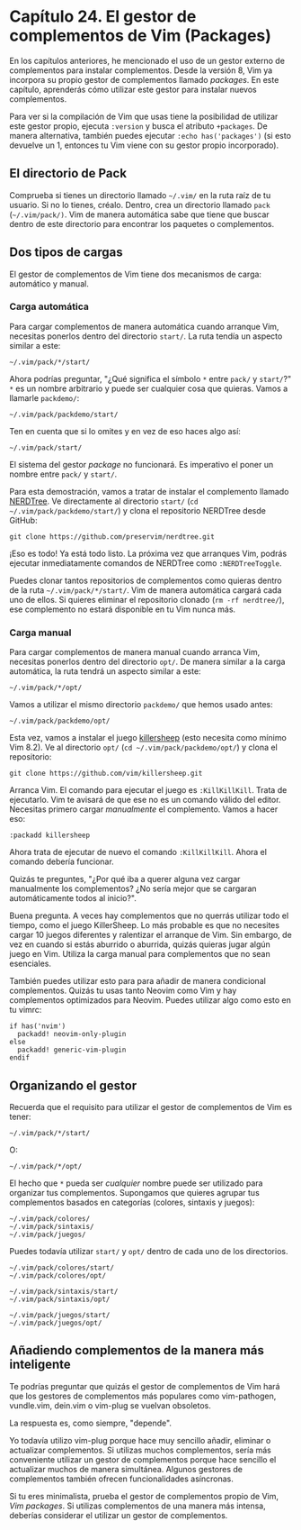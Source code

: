 # Capítulo 24. El gestor de complementos de Vim \(Packages\)

En los capítulos anteriores, he mencionado el uso de un gestor externo de complementos para instalar complementos. Desde la versión 8, Vim ya incorpora su propio gestor de complementos llamado _packages_. En este capítulo, aprenderás cómo utilizar este gestor para instalar nuevos complementos.

Para ver si la compilación de Vim que usas tiene la posibilidad de utilizar este gestor propio, ejecuta `:version` y busca el atributo `+packages`. De manera alternativa, también puedes ejecutar `:echo has('packages')` \(si esto devuelve un 1, entonces tu Vim viene con su gestor propio incorporado\).

## El directorio de Pack

Comprueba si tienes un directorio llamado `~/.vim/` en la ruta raíz de tu usuario. Si no lo tienes, créalo. Dentro, crea un directorio llamado `pack` \(`~/.vim/pack/)`. Vim de manera automática sabe que tiene que buscar dentro de este directorio para encontrar los paquetes o complementos.

## Dos tipos de cargas

El gestor de complementos de Vim tiene dos mecanismos de carga: automático y manual.

### Carga automática

Para cargar complementos de manera automática cuando arranque Vim, necesitas ponerlos dentro del directorio `start/`. La ruta tendía un aspecto similar a este:

```text
~/.vim/pack/*/start/
```

Ahora podrías preguntar, "¿Qué significa el símbolo `*` entre `pack/` y `start/`?" `*` es un nombre arbitrario y puede ser cualquier cosa que quieras. Vamos a llamarle `packdemo/`:

```text
~/.vim/pack/packdemo/start/
```

Ten en cuenta que si lo omites y en vez de eso haces algo así:

```text
~/.vim/pack/start/
```

El sistema del gestor _package_ no funcionará. Es imperativo el poner un nombre entre `pack/` y `start/`.

Para esta demostración, vamos a tratar de instalar el complemento llamado [NERDTree](https://github.com/preservim/nerdtree). Ve directamente al directorio `start/` \(`cd ~/.vim/pack/packdemo/start/`\) y clona el repositorio NERDTree desde GitHub:

```text
git clone https://github.com/preservim/nerdtree.git
```

¡Eso es todo! Ya está todo listo. La próxima vez que arranques Vim, podrás ejecutar inmediatamente comandos de NERDTree como `:NERDTreeToggle`.

Puedes clonar tantos repositorios de complementos como quieras dentro de la ruta `~/.vim/pack/*/start/`. Vim de manera automática cargará cada uno de ellos. Si quieres eliminar el repositorio clonado \(`rm -rf nerdtree/`\), ese complemento no estará disponible en tu Vim nunca más.

### Carga manual

Para cargar complementos de manera manual cuando arranca Vim, necesitas ponerlos dentro del directorio `opt/`. De manera similar a la carga automática, la ruta tendrá un aspecto similar a este:

```text
~/.vim/pack/*/opt/
```

Vamos a utilizar el mismo directorio `packdemo/` que hemos usado antes:

```text
~/.vim/pack/packdemo/opt/
```

Esta vez, vamos a instalar el juego [killersheep](https://github.com/vim/killersheep) \(esto necesita como mínimo Vim 8.2\). Ve al directorio `opt/` \(`cd ~/.vim/pack/packdemo/opt/`\) y clona el repositorio:

```text
git clone https://github.com/vim/killersheep.git
```

Arranca Vim. El comando para ejecutar el juego es `:KillKillKill`. Trata de ejecutarlo. Vim te avisará de que ese no es un comando válido del editor. Necesitas primero cargar _manualmente_ el complemento. Vamos a hacer eso:

```text
:packadd killersheep
```

Ahora trata de ejecutar de nuevo el comando `:KillKillKill`. Ahora el comando debería funcionar.

Quizás te preguntes, "¿Por qué iba a querer alguna vez cargar manualmente los complementos? ¿No sería mejor que se cargaran automáticamente todos al inicio?".

Buena pregunta. A veces hay complementos que no querrás utilizar todo el tiempo, como el juego KillerSheep. Lo más probable es que no necesites cargar 10 juegos diferentes y ralentizar el arranque de Vim. Sin embargo, de vez en cuando si estás aburrido o aburrida, quizás quieras jugar algún juego en Vim. Utiliza la carga manual para complementos que no sean esenciales.

También puedes utilizar esto para para añadir de manera condicional complementos. Quizás tu usas tanto Neovim como Vim y hay complementos optimizados para Neovim. Puedes utilizar algo como esto en tu vimrc:

```text
if has('nvim')
  packadd! neovim-only-plugin
else
  packadd! generic-vim-plugin
endif
```

## Organizando el gestor

Recuerda que el requisito para utilizar el gestor de complementos de Vim es tener:

```text
~/.vim/pack/*/start/
```

O:

```text
~/.vim/pack/*/opt/
```

El hecho que `*` pueda ser _cualquier_ nombre puede ser utilizado para organizar tus complementos. Supongamos que quieres agrupar tus complementos basados en categorías \(colores, sintaxis y juegos\):

```text
~/.vim/pack/colores/
~/.vim/pack/sintaxis/
~/.vim/pack/juegos/
```

Puedes todavía utilizar `start/` y `opt/` dentro de cada uno de los directorios.

```text
~/.vim/pack/colores/start/
~/.vim/pack/colores/opt/

~/.vim/pack/sintaxis/start/
~/.vim/pack/sintaxis/opt/

~/.vim/pack/juegos/start/
~/.vim/pack/juegos/opt/
```

## Añadiendo complementos de la manera más inteligente

Te podrías preguntar que quizás el gestor de complementos de Vim hará que los gestores de complementos más populares como vim-pathogen, vundle.vim, dein.vim o vim-plug se vuelvan obsoletos.

La respuesta es, como siempre, "depende".

Yo todavía utilizo vim-plug porque hace muy sencillo añadir, eliminar o actualizar complementos. Si utilizas muchos complementos, sería más conveniente utilizar un gestor de complementos porque hace sencillo el actualizar muchos de manera simultánea. Algunos gestores de complementos también ofrecen funcionalidades asíncronas.

Si tu eres minimalista, prueba el gestor de complementos propio de Vim, _Vim packages_. Si utilizas complementos de una manera más intensa, deberías considerar el utilizar un gestor de complementos.


